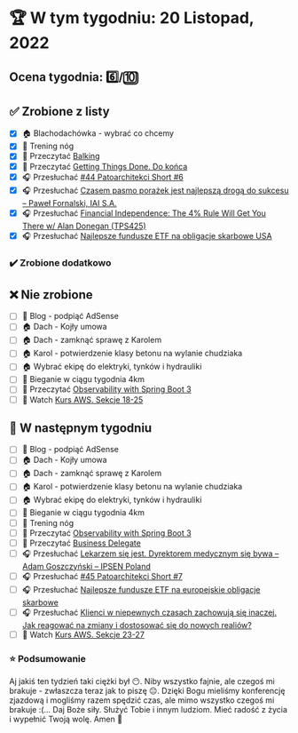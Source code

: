 # 🏆 W tym tygodniu: 20 Listopad, 2022

## Ocena tygodnia: 6️⃣/🔟

## ✅ Zrobione z listy
- [x] 🏠 Blachodachówka - wybrać co chcemy
- [x] 🦵 Trening nóg
- [x] 📗 Przeczytać [Balking](https://java-design-patterns.com/patterns/balking/)
- [x] 📗 Przeczytać [Getting Things Done. Do końca](https://www.amazon.com/Getting-Things-Done-Stress-Free-Productivity-ebook/dp/B00KWG9M2E)
- [x] 🎧 Przesłuchać [#44 Patoarchitekci Short #6](https://patoarchitekci.io/44/)
- [x] 🎧 Przesłuchać [Czasem pasmo porażek jest najlepszą drogą do sukcesu – Paweł Fornalski, IAI S.A.](https://zaprojektujswojezycie.pl/czasem-pasmo-porazek-jest-najlepsza-droga-do-sukcesu-pawel-fornalski-iai-s-a/)
- [x] 🎧 Przesłuchać [Financial Independence: The 4% Rule Will Get You There w/ Alan Donegan (TPS425)](https://www.asianefficiency.com/podcasts/425-alan-donegan/)
- [x] 🎧 Przesłuchać [Najlepsze fundusze ETF na obligacje skarbowe USA](https://inwestomat.eu/najlepsze-fundusze-etf-na-obligacje-skarbowe-usa/)

### ✔️ Zrobione dodatkowo

## ❌ Nie zrobione
- [ ] 📝 Blog - podpiąć AdSense
- [ ] 🏠 Dach - Kojły umowa
- [ ] 🏠 Dach - zamknąć sprawę z Karolem
- [ ] 🏠 Karol - potwierdzenie klasy betonu na wylanie chudziaka
- [ ] 🏠 Wybrać ekipę do elektryki, tynków i hydrauliki 
- [ ] 🏃 Bieganie w ciągu tygodnia 4km
- [ ] 📗 Przeczytać [Observability with Spring Boot 3](https://spring.io/blog/2022/10/12/observability-with-spring-boot-3)
- [ ] 🎥 Watch [Kurs AWS. Sekcje 18-25](https://www.udemy.com/course/aws-certified-solutions-architect-associate-saa-c03/)

## 📝 W następnym tygodniu
- [ ] 📝 Blog - podpiąć AdSense
- [ ] 🏠 Dach - Kojły umowa
- [ ] 🏠 Dach - zamknąć sprawę z Karolem
- [ ] 🏠 Karol - potwierdzenie klasy betonu na wylanie chudziaka
- [ ] 🏠 Wybrać ekipę do elektryki, tynków i hydrauliki 
- [ ] 🏃 Bieganie w ciągu tygodnia 4km
- [ ] 🦵 Trening nóg
- [ ] 📗 Przeczytać [Observability with Spring Boot 3](https://spring.io/blog/2022/10/12/observability-with-spring-boot-3)
- [ ] 📗 Przeczytać [Business Delegate](https://java-design-patterns.com/patterns/business-delegate/)
- [ ] 🎧 Przesłuchać [Lekarzem się jest. Dyrektorem medycznym się bywa – Adam Goszczyński – IPSEN Poland](https://zaprojektujswojezycie.pl/lekarzem-sie-jest-dyrektorem-medycznym-sie-bywa-adam-goszczynski-ipsen-poland/)
- [ ] 🎧 Przesłuchać [#45 Patoarchitekci Short #7](https://patoarchitekci.io/45/)
- [ ] 🎧 Przesłuchać [Najlepsze fundusze ETF na europejskie obligacje skarbowe](https://inwestomat.eu/najlepsze-fundusze-etf-na-europejskie-obligacje-skarbowe/)
- [ ] 🎧 Przesłuchać [Klienci w niepewnych czasach zachowują się inaczej. Jak reagować na zmiany i dostosować się do nowych realiów?](https://malawielkafirma.pl/co-zrobic-gdy-klienci-przestali-kupowac/)
- [ ] 🎥 Watch [Kurs AWS. Sekcje 23-27](https://www.udemy.com/course/aws-certified-solutions-architect-associate-saa-c03/)

### ⭐ Podsumowanie
Aj jakiś ten tydzień taki ciężki był 😶. Niby wszystko fajnie, ale czegoś mi brakuje - zwłaszcza teraz jak to piszę 😐. Dzięki Bogu mieliśmy konferencję zjazdową i mogliśmy razem spędzić czas, ale mimo wszystko czegoś mi brakuje :(... Daj Boże siły. Służyć Tobie i innym ludziom. Mieć radość z życia i wypełnić Twoją wolę. Amen 🙏
